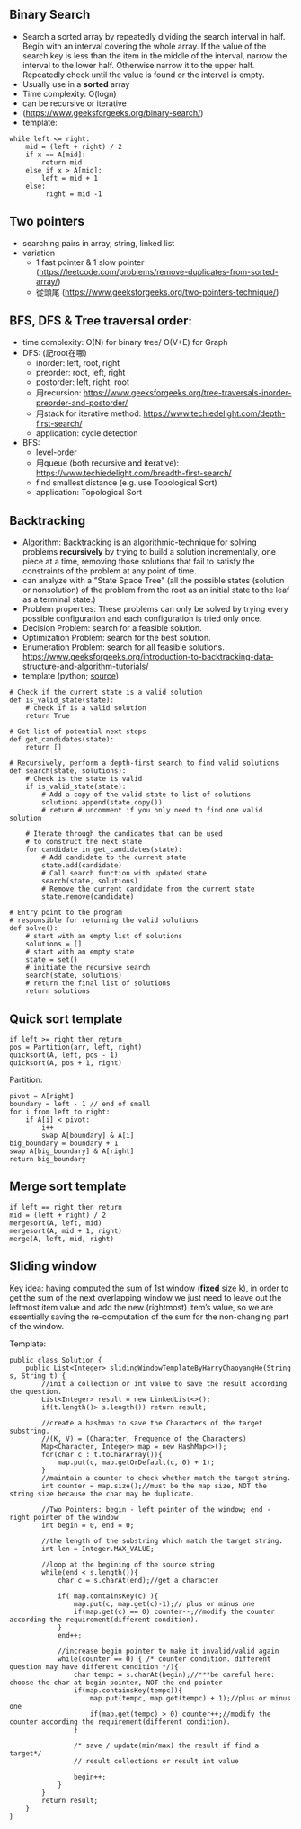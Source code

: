 ## Binary Search
- Search a sorted array by repeatedly dividing the search interval in half. Begin with an interval covering the whole array. If the value of the search key is less than the item in the middle of the interval, narrow the interval to the lower half. Otherwise narrow it to the upper half. Repeatedly check until the value is found or the interval is empty.
- Usually use in a **sorted** array
- Time complexity: O(logn)
- can be recursive or iterative
- (https://www.geeksforgeeks.org/binary-search/)
- template:
```
while left <= right:
    mid = (left + right) / 2
    if x == A[mid]:
        return mid
    else if x > A[mid]:
        left = mid + 1
    else:
         right = mid -1
```

## Two pointers
- searching pairs in array, string, linked list
- variation
    - 1 fast pointer & 1 slow pointer (https://leetcode.com/problems/remove-duplicates-from-sorted-array/)
    - 從頭尾 (https://www.geeksforgeeks.org/two-pointers-technique/)

## BFS, DFS & Tree traversal order:
- time complexity: O(N) for binary tree/ O(V+E) for Graph
- DFS: (記root在哪)
    - inorder: left, root, right
    - preorder: root, left, right
    - postorder: left, right, root
    - 用recursion: https://www.geeksforgeeks.org/tree-traversals-inorder-preorder-and-postorder/
    - 用stack for iterative method: https://www.techiedelight.com/depth-first-search/
    - application: cycle detection
- BFS:
    - level-order
    - 用queue (both recursive and iterative): https://www.techiedelight.com/breadth-first-search/
    - find smallest distance (e.g. use Topological Sort)
    - application: Topological Sort

## Backtracking
- Algorithm: Backtracking is an algorithmic-technique for solving problems **recursively** by trying to build a solution incrementally, one piece at a time, removing those solutions that fail to satisfy the constraints of the problem at any point of time.
- can analyze with a "State Space Tree" (all the possible states (solution or nonsolution) of the problem from the root as an initial state to the leaf as a terminal state.)
- Problem properties: These problems can only be solved by trying every possible configuration and each configuration is tried only once.
- Decision Problem: search for a feasible solution.
- Optimization Problem: search for the best solution.
- Enumeration Problem: search for all feasible solutions.
https://www.geeksforgeeks.org/introduction-to-backtracking-data-structure-and-algorithm-tutorials/
- template (python; [source](https://christianjmills.com/posts/backtracking-notes/index.html))
```
# Check if the current state is a valid solution
def is_valid_state(state):
    # check if is a valid solution
    return True

# Get list of potential next steps
def get_candidates(state):
    return []

# Recursively, perform a depth-first search to find valid solutions
def search(state, solutions):
    # Check is the state is valid
    if is_valid_state(state):
        # Add a copy of the valid state to list of solutions
        solutions.append(state.copy())
        # return # uncomment if you only need to find one valid solution

    # Iterate through the candidates that can be used
    # to construct the next state
    for candidate in get_candidates(state):
        # Add candidate to the current state
        state.add(candidate)
        # Call search function with updated state
        search(state, solutions)
        # Remove the current candidate from the current state
        state.remove(candidate)

# Entry point to the program
# responsible for returning the valid solutions
def solve():
    # start with an empty list of solutions
    solutions = []
    # start with an empty state
    state = set()
    # initiate the recursive search
    search(state, solutions)
    # return the final list of solutions
    return solutions
```

## Quick sort template
```
if left >= right then return
pos = Partition(arr, left, right)
quicksort(A, left, pos - 1)
quicksort(A, pos + 1, right)
```

Partition:
```
pivot = A[right]
boundary = left - 1 // end of small
for i from left to right:
    if A[i] < pivot:
        i++
        swap A[boundary] & A[i]
big_boundary = boundary + 1
swap A[big_boundary] & A[right]
return big_boundary
```

## Merge sort template
```
if left == right then return
mid = (left + right) / 2
mergesort(A, left, mid)
mergesort(A, mid + 1, right)
merge(A, left, mid, right)
```


## Sliding window
Key idea: having computed the sum of 1st window (**fixed** size k), in order to get the sum of the next overlapping window we just need to leave out the leftmost item value and add the new (rightmost) item’s value, so we are essentially saving the re-computation of the sum for the non-changing part of the window.

Template:
```
public class Solution {
    public List<Integer> slidingWindowTemplateByHarryChaoyangHe(String s, String t) {
        //init a collection or int value to save the result according the question.
        List<Integer> result = new LinkedList<>();
        if(t.length()> s.length()) return result;
        
        //create a hashmap to save the Characters of the target substring.
        //(K, V) = (Character, Frequence of the Characters)
        Map<Character, Integer> map = new HashMap<>();
        for(char c : t.toCharArray()){
            map.put(c, map.getOrDefault(c, 0) + 1);
        }
        //maintain a counter to check whether match the target string.
        int counter = map.size();//must be the map size, NOT the string size because the char may be duplicate.
        
        //Two Pointers: begin - left pointer of the window; end - right pointer of the window
        int begin = 0, end = 0;
        
        //the length of the substring which match the target string.
        int len = Integer.MAX_VALUE; 
        
        //loop at the begining of the source string
        while(end < s.length()){
            char c = s.charAt(end);//get a character
            
            if( map.containsKey(c) ){
                map.put(c, map.get(c)-1);// plus or minus one
                if(map.get(c) == 0) counter--;//modify the counter according the requirement(different condition).
            }
            end++;
            
            //increase begin pointer to make it invalid/valid again
            while(counter == 0) { /* counter condition. different question may have different condition */){
                char tempc = s.charAt(begin);//***be careful here: choose the char at begin pointer, NOT the end pointer
                if(map.containsKey(tempc)){
                    map.put(tempc, map.get(tempc) + 1);//plus or minus one
                    if(map.get(tempc) > 0) counter++;//modify the counter according the requirement(different condition).
                }
                
                /* save / update(min/max) the result if find a target*/
                // result collections or result int value
                
                begin++;
            }
        }
        return result;
    }
}
```